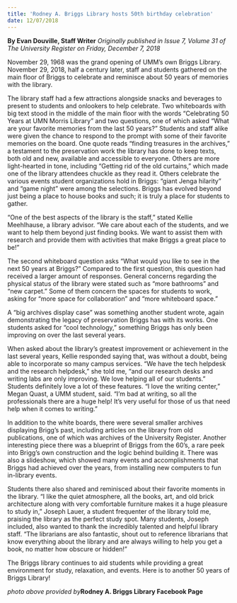```yaml
---
title: 'Rodney A. Briggs Library hosts 50th birthday celebration'
date: 12/07/2018
---
```


**By Evan Douville, Staff Writer**  _Originally published in Issue 7, Volume 31 of The University Register on Friday, December 7, 2018_

November 29, 1968 was the grand opening of UMM’s own Briggs Library.    November 29, 2018, half a century later, staff and students gathered on the main floor of Briggs to celebrate and reminisce about 50 years of memories with the library.

The library staff had a few attractions alongside snacks and beverages to present to students and onlookers to help celebrate. Two whiteboards with big text stood in the middle of the main floor with the words “Celebrating 50 Years at UMN Morris Library” and two questions, one of which asked “What are your favorite memories from the last 50 years?” Students and staff alike were given the chance to respond to the prompt with some of their favorite memories on the board. One quote reads “finding treasures in the archives,” a testament to the preservation work the library has done to keep texts, both old and new, available and accessible to everyone. Others are more light-hearted in tone, including “Getting rid of the old curtains,” which made one of the library attendees chuckle as they read it. Others celebrate the various events student organizations hold in Briggs: “giant Jenga hilarity” and “game night” were among the selections. Briggs has evolved beyond just being a place to house books and such; it is truly a place for students to gather.

“One of the best aspects of the library is the staff,” stated Kellie Meehlhause, a library advisor. “We care about each of the students, and we want to help them beyond just finding books. We want to assist them with research and provide them with activities that make Briggs a great place to be!”

The second whiteboard question asks “What would you like to see in the next 50 years at Briggs?” Compared to the first question, this question had received a larger amount of responses.  General concerns regarding the physical status of the library were stated such as “more bathrooms” and “new carpet.” Some of them concern the spaces for students to work, asking for “more space for collaboration” and “more whiteboard space.”

A “big archives display case” was something another student wrote, again demonstrating the legacy of preservation Briggs has with its works. One students asked for “cool technology,” something Briggs has only been improving on over the last several years.

 When asked about the library’s greatest improvement or achievement in the last several years, Kellie responded saying that, was without a doubt, being able to incorporate so many campus services. “We have the tech helpdesk and the research helpdesk,” she told me, “and our research desks and writing labs are only improving. We love helping all of our students.”
 Students definitely love a lot of these features. “I love the writing center,” Megan Quast, a UMM student, said. “I’m bad at writing, so all the professionals there are a huge help! It’s very useful for those of us that need help when it comes to writing.”

In addition to the white boards, there were several smaller archives displaying Brigg’s past, including articles on the library from old publications, one of which was archives of the University Register. Another interesting piece there was a blueprint of Briggs from the 60’s, a rare peek into Brigg’s own construction and the logic behind building it. There was also a slideshow, which showed many events and accomplishments that Briggs had achieved over the years, from installing new computers to fun in-library events.

Students there also shared and reminisced about their favorite moments in the library. “I like the quiet atmosphere, all the books, art, and old brick architecture along with very comfortable furniture makes it a huge pleasure to study in,” Joseph Lauer, a student frequenter of the library told me, praising the library as the perfect study spot. Many students, Joseph included, also wanted to thank the incredibly talented and helpful library staff. “The librarians are also fantastic, shout out to reference librarians that know everything about the library and are always willing to help you get a book, no matter how obscure or hidden!”

The Briggs library continues to aid students while providing a great environment for study, relaxation, and events. Here is to another 50 years of Briggs Library!

_photo above provided by_**Rodney A. Briggs Library Facebook Page**
